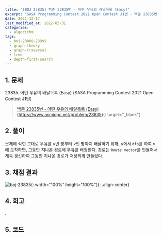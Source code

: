 ```yaml
---
title: "[BOJ 23835] 백준 23835번 - 어떤 우유의 배달목록 (Easy)"
excerpt: "SASA Programming Contest 2021 Open Contest J1번 - 백준 23835번 어떤 우유의 배달목록 (Easy) 풀이"
date: 2021-12-17
last_modified_at: 2022-03-31
categories:
  - algorithm
tags:
  - boj-23000-23999
  - graph-theory
  - graph-traversal
  - tree
  - depth-first-search
---
```


## 1. 문제
$23835$. 어떤 우유의 배달목록 (Easy) (SASA Programming Contest 2021 Open Contest J1번)

> [백준 23835번 - 어떤 우유의 배달목록 (Easy) (https://www.acmicpc.net/problem/23835)](https://www.acmicpc.net/problem/23835){: target="_blank"}

## 2. 풀이

문제에 적힌 그대로 우유를 $u$번 방부터 $v$번 방까지 배달하기 위해, $u$에서 `dfs`를 하여 $v$에 도착하면, 그동안 지나온 경로에 우유를 배정한다. 경로는 `Route vector`를 만들어서 계속 갱신하여 그동안 지나온 경로가 저장되게 만들었다. 

## 3. 채점 결과

![boj-23835](https://user-images.githubusercontent.com/30232837/160955824-8d0e2306-c1d4-4988-863b-e90f4f017171.png "boj-23835"){: width="100%" height="100%"}{: .align-center}

## 4. 회고

.

## 5. 코드

<script src="https://gist.github.com/BurningFalls/4f853a22bfd50c4c54e5ccb9eee5f49b.js"></script>